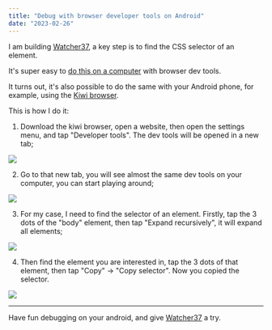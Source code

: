 ```yaml
---
title: "Debug with browser developer tools on Android"
date: "2023-02-26"
---
```


I am building [Watcher37](https://watcher37.peng.kiwi/), a key step is to find the CSS selector of an element.

It's super easy to [do this on a computer](https://watcher.peng.kiwi/selector) with browser dev tools.

It turns out, it's also possible to do the same with your Android phone, for example, using the [Kiwi browser](https://kiwibrowser.com/).

This is how I do it:

1. Download the kiwi browser, open a website, then open the settings menu, and tap "Developer tools". The dev tools will be opened in a new tab; 

![](/images/blog/debug-with-browser-developer-tools-on-android-1.avif)

2. Go to that new tab, you will see almost the same dev tools on your computer, you can start playing around;

![](/images/blog/debug-with-browser-developer-tools-on-android-2.avif)

3. For my case, I need to find the selector of an element. Firstly, tap the 3 dots of the "body" element, then tap "Expand recursively", it will expand all elements;

![](/images/blog/debug-with-browser-developer-tools-on-android-3.avif)

4. Then find the element you are interested in, tap the 3 dots of that element, then tap "Copy" -> "Copy selector". Now you copied the selector.

![](/images/blog/debug-with-browser-developer-tools-on-android-4.avif)

---

Have fun debugging on your android, and give [Watcher37](https://watcher37.peng.kiwi/) a try.